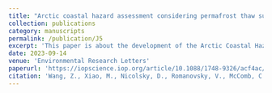 ```yaml
---
title: "Arctic coastal hazard assessment considering permafrost thaw subsidence, coastal erosion, and flooding"
collection: publications
category: manuscripts
permalink: /publication/J5
excerpt: 'This paper is about the development of the Arctic Coastal Hazard Index to assess coastal vulnerability.'
date: 2023-09-14
venue: 'Environmental Research Letters'
paperurl: 'https://iopscience.iop.org/article/10.1088/1748-9326/acf4ac/meta'
citation: 'Wang, Z., Xiao, M., Nicolsky, D., Romanovsky, V., McComb, C., and Farquharson, L. 2023. "Arctic coastal hazard assessment considering permafrost thaw subsidence, coastal erosion, and flooding." Environ. Res. Lett. 18(10): 104003. https://doi.org/10.1088/1748-9326/acf4ac.'
---
```

